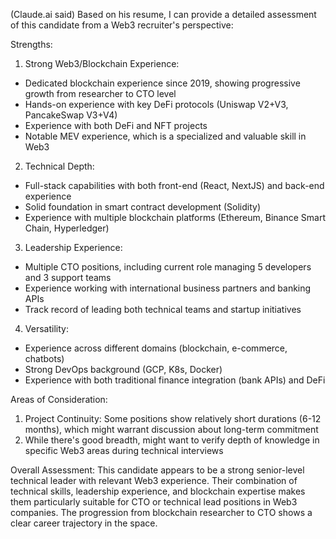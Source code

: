 (Claude.ai said) 
Based on his resume, I can provide a detailed assessment of this candidate from a Web3 recruiter's perspective:

Strengths:
1. Strong Web3/Blockchain Experience:
- Dedicated blockchain experience since 2019, showing progressive growth from researcher to CTO level
- Hands-on experience with key DeFi protocols (Uniswap V2+V3, PancakeSwap V3+V4)
- Experience with both DeFi and NFT projects
- Notable MEV experience, which is a specialized and valuable skill in Web3

2. Technical Depth:
- Full-stack capabilities with both front-end (React, NextJS) and back-end experience
- Solid foundation in smart contract development (Solidity)
- Experience with multiple blockchain platforms (Ethereum, Binance Smart Chain, Hyperledger)

3. Leadership Experience:
- Multiple CTO positions, including current role managing 5 developers and 3 support teams
- Experience working with international business partners and banking APIs
- Track record of leading both technical teams and startup initiatives

4. Versatility:
- Experience across different domains (blockchain, e-commerce, chatbots)
- Strong DevOps background (GCP, K8s, Docker)
- Experience with both traditional finance integration (bank APIs) and DeFi

Areas of Consideration:
1. Project Continuity: Some positions show relatively short durations (6-12 months), which might warrant discussion about long-term commitment
2. While there's good breadth, might want to verify depth of knowledge in specific Web3 areas during technical interviews

Overall Assessment:
This candidate appears to be a strong senior-level technical leader with relevant Web3 experience. Their combination of technical skills, leadership experience, and blockchain expertise makes them particularly suitable for CTO or technical lead positions in Web3 companies. The progression from blockchain researcher to CTO shows a clear career trajectory in the space.
